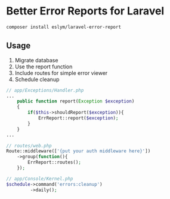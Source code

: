# Better Error Reports for Laravel
```bash
composer install eslym/laravel-error-report
```
## Usage
1. Migrate database
2. Use the report function
3. Include routes for simple error viewer
4. Schedule cleanup

```php
// app/Exceptions/Handler.php
...
    public function report(Exception $exception)
    {
        if($this->shouldReport($exception)){
            ErrReport::report($exception);
        }
    }
...
```

```php
// routes/web.php
Route::middleware(['{put your auth middleware here}'])
    ->group(function(){
        ErrReport::routes();
    });
```

```php
// app/Console/Kernel.php
$schedule->command('errors:cleanup')
         ->daily();
```